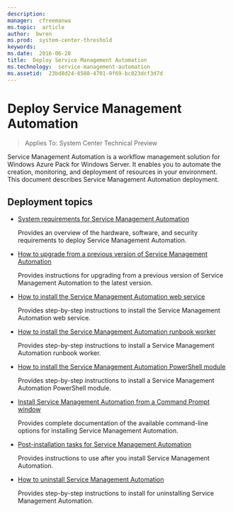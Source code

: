 ```yaml
---
description:  
manager:  cfreemanwa
ms.topic:  article
author:  bwren
ms.prod:  system-center-threshold
keywords:  
ms.date:  2016-06-28
title:  Deploy Service Management Automation
ms.technology:  service-management-automation
ms.assetid:  23bd8d24-8588-4701-9f69-bc023dcf3d7d
---
```


# Deploy Service Management Automation

>Applies To: System Center Technical Preview

Service Management Automation is a workflow management solution for Windows Azure Pack for Windows Server. It enables you to automate the creation, monitoring, and deployment of resources in your environment. This document describes Service Management Automation deployment.

## Deployment topics

-   [System requirements for Service Management Automation](System-requirements-for-Service-Management-Automation.md)

    Provides an overview of the hardware, software, and security requirements to deploy Service Management Automation.

- [How to upgrade from a previous version of Service Management Automation](How-to-upgrade-from-a-previous-version-of-Service-Management-Automation.md)

    Provides instructions for upgrading from a previous version of Service Management Automation to the latest version.

-   [How to install the Service Management Automation web service](How-to-install-the-Service-Management-Automation-web-service.md)

    Provides step-by-step instructions to install the Service Management Automation web service.

-   [How to install the Service Management Automation runbook worker](How-to-install-the-Service-Management-Automation-runbook-worker.md)

    Provides step-by-step instructions to install a Service Management Automation runbook worker.

-   [How to install the Service Management Automation PowerShell module](How-to-install-the-Service-Management-Automation-PowerShell-module.md)

    Provides step-by-step instructions to install a Service Management Automation PowerShell module.

-   [Install Service Management Automation from a Command Prompt window](Install-Service-Management-Automation-from-a-Command-Prompt-window.md)

    Provides complete documentation of the available command-line options for installing Service Management Automation.

-   [Post-installation tasks for Service Management Automation](Post-installation-tasks-for-Service-Management-Automation.md)

    Provides instructions to use after you install Service Management Automation.

-   [How to uninstall Service Management Automation](How-to-uninstall-Service-Management-Automation.md)

    Provides step-by-step instructions to install for uninstalling Service Management Automation.



